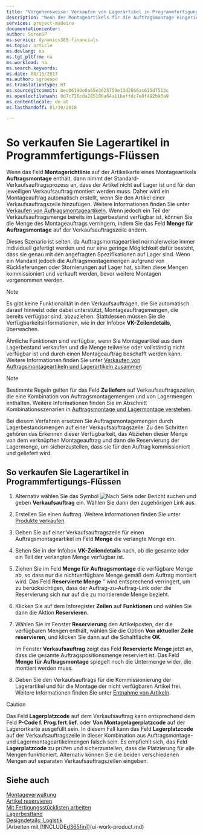 ```yaml
---
title: "Vorgehensweise: Verkaufen von Lagerartikel in Programmfertigungs-Flüssen | Microsoft Docs"
description: "Wenn der Montageartikels für die Auftragsmontage eingerichtet ist, dann nimmt der Standard-Verkaufsauftragsprozess an, dass der Artikel nicht auf Lager ist und für den jeweiligen Verkaufsauftrag montiert werden muss. Daher wird ein Montageauftrag automatisch erstellt, wenn Sie den Artikel einer Verkaufsauftragszeile hinzufügen."
services: project-madeira
documentationcenter: 
author: SorenGP
ms.service: dynamics365-financials
ms.topic: article
ms.devlang: na
ms.tgt_pltfrm: na
ms.workload: na
ms.search.keywords: 
ms.date: 08/15/2017
ms.author: sgroespe
ms.translationtype: HT
ms.sourcegitcommit: bec0619be0a65e3625759e13d2866ac615d7513c
ms.openlocfilehash: 8d7c726cda285100a64a11beffdc7e0f492b93a9
ms.contentlocale: de-at
ms.lasthandoff: 01/30/2018

---
```

# <a name="sell-inventory-items-in-assemble-to-order-flows"></a>So verkaufen Sie Lagerartikel in Programmfertigungs-Flüssen
Wenn das Feld **Montagerichtlinie** auf der Artikelkarte eines Montageartikels **Auftragsmontage** enthält, dann nimmt der Standard-Verkaufsauftragsprozess an, dass der Artikel nicht auf Lager ist und für den jeweiligen Verkaufsauftrag montiert werden muss. Daher wird ein Montageauftrag automatisch erstellt, wenn Sie den Artikel einer Verkaufsauftragszeile hinzufügen. Weitere Informationen finden Sie unter [Verkaufen von Auftragsmontageartikeln](assembly-how-to-sell-items-assembled-to-order.md). Wenn jedoch ein Teil der Verkaufsauftragsmenge bereits im Lagerbestand verfügbar ist, können Sie die Menge des Montageauftrags verringern, indem Sie das Feld **Menge für Auftragsmontage** auf der Verkaufsauftragszeile ändern.  

Dieses Szenario ist selten, da Auftragsmontageartikel normalerweise immer individuell gefertigt werden und nur eine geringe Möglichkeit dafür besteht, dass sie genau mit den angefragten Spezifikationen auf Lager sind. Wenn ein Mandant jedoch die Auftragsmontagemengen aufgrund von Rücklieferungen oder Stornierungen auf Lager hat, sollten diese Mengen kommissioniert und verkauft werden, bevor weitere Montagen vorgenommen werden.  

> [!NOTE]  
>  Es gibt keine Funktionalität in den Verkaufsaufträgen, die Sie automatisch darauf hinweist oder dabei unterstützt, Montageauftragsmengen, die bereits verfügbar sind, abzuziehen. Stattdessen müssen Sie die Verfügbarkeitsinformationen, wie in der Infobox **VK-Zeilendetails**, überwachen.  

Ähnliche Funktionen sind verfügbar, wenn Sie Montageartikel aus dem Lagerbestand verkaufen und die Menge teilweise oder vollständig nicht verfügbar ist und durch einen Montageauftrag beschafft werden kann. Weitere Informationen finden Sie unter [Verkaufen von Auftragsmontageartikeln und Lagerartikeln zusammen](assembly-how-to-sell-assemble-to-order-items-and-inventory-items-together.md)  

> [!NOTE]  
>  Bestimmte Regeln gelten für das Feld **Zu liefern** auf Verkaufsauftragszeilen, die eine Kombination von Auftragsmontagemengen und von Lagermengen enthalten. Weitere Informationen finden Sie im Abschnitt Kombinationsszenarien in [Auftragsmontage und Lagermontage verstehen](assembly-assemble-to-order-or-assemble-to-stock.md).  

Bei diesem Verfahren ersetzen Sie Auftragsmontagemengen durch Lagerbestandsmengen auf einer Verkaufsauftragszeile. Zu den Schritten gehören das Erkennen dieser Verfügbarkeit, das Abziehen dieser Menge von dem verknüpften Montageauftrag und dann die Reservierung der Lagermenge, um sicherzustellen, dass sie für den Auftrag kommissioniert und geliefert wird.  

## <a name="to-sell-inventory-items-in-assemble-to-order-flows"></a>So verkaufen Sie Lagerartikel in Programmfertigungs-Flüssen  
1.  Alternativ wählen Sie das Symbol ![Nach Seite oder Bericht suchen](media/ui-search/search_small.png "Nach Seite oder Bericht suchen") und geben **Verkaufsauftrag** ein. Wählen Sie dann den zugehörigen Link aus.  
2.  Erstellen Sie einen Auftrag. Weitere Informationen finden Sie unter [Produkte verkaufen](sales-how-sell-products.md)  
3.  Geben Sie auf einer Verkaufsauftragszeile für einen Auftragsmontageartikel im Feld **Menge** die verlangte Menge ein.  
4.  Sehen Sie in der Infobox **VK-Zeilendetails** nach, ob die gesamte oder ein Teil der verlangten Menge verfügbar ist.  
5.  Ziehen Sie im Feld **Menge für Auftragsmontage** die verfügbare Menge ab, so dass nur die nichtverfügbare Menge gemäß dem Auftrag montiert wird. Das Feld **Reservierte Menge** " wird entsprechend verringert, um zu berücksichtigen, dass der Auftrag-zu-Auftrag-Link oder die Reservierung sich nur auf die zu montierende Menge bezieht.  
6.  Klicken Sie auf dem Inforegister **Zeilen** auf **Funktionen** und wählen Sie dann die Aktion **Reservieren**.  
7.  Wählen Sie im Fenster **Reservierung** den Artikelposten, der die verfügbaren Mengen enthält, wählen Sie die Option **Von aktueller Zeile reservieren**, und klicken Sie dann auf die Schaltfläche **OK**.  

    Im Fenster **Verkaufsauftrag** zeigt das Feld **Reservierte Menge** jetzt an, dass die gesamte Auftragspositionsmenge reserviert ist. Das Feld **Menge für Auftragsmontage** spiegelt noch die Untermenge wider, die montiert werden muss.  

8.  Geben Sie den Verkaufsauftrags für die Kommissionierung der Lagerartikel und für die Montage der nicht verfügbaren Artikel frei. Weitere Informationen finden Sie unter [Entnahme von Artikeln](assembly-how-to-assemble-items.md).  

> [!CAUTION]  
>  Das Feld **Lagerplatzcode** auf dem Verkaufsauftrag kann entsprechend dem Feld **P-Code f. Prog.fert.lief.** oder **Von Montagelagerplatzcode** auf der Lagerortkarte ausgefüllt sein. In diesem Fall kann das Feld **Lagerplatzcode** auf der Verkaufsauftragszeile in dieser Kombination aus Auftragsmontage- und Lagermontageartikelmengen falsch sein. Es empfiehlt sich, das Feld **Lagerplatzcode** zu prüfen und sicherzustellen, dass die Platzierung für alle Mengen funktioniert. Alternativ können Sie die beiden verschiedenen Mengen auf separaten Verkaufsauftragszeilen eingeben.  

## <a name="see-also"></a>Siehe auch  
[Montageverwaltung](assembly-assemble-items.md)  
[Artikel reservieren](inventory-how-to-reserve-items.md)  
[Mit Fertigungsstücklisten arbeiten](inventory-how-work-BOMs.md)  
[Lagerbesttand](inventory-manage-inventory.md)  
[Designdetails: Logistik](design-details-warehouse-management.md)  
[Arbeiten mit [!INCLUDE[d365fin](includes/d365fin_md.md)]](ui-work-product.md)


